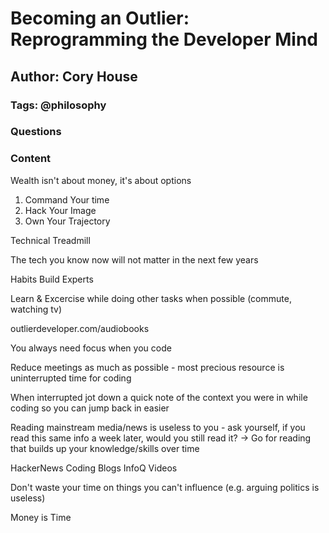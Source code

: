 # Becoming an Outlier: Reprogramming the Developer Mind

## Author: Cory House

### Tags: @philosophy

### Questions

### Content

Wealth isn't about money, it's about options

1) Command Your time
2) Hack Your Image
3) Own Your Trajectory

Technical Treadmill

The tech you know now will not matter in the next few years

Habits Build Experts

Learn & Excercise while doing other tasks when possible (commute, watching tv)

outlierdeveloper.com/audiobooks

You always need focus when you code

Reduce meetings as much as possible - most precious resource is uninterrupted time for coding

When interrupted jot down a quick note of the context you were in while coding so you can jump back in easier

Reading mainstream media/news is useless to you - ask yourself, if you read this same info a week later, would you still read it?
 -> Go for reading that builds up your knowledge/skills over time

 HackerNews
 Coding Blogs
 InfoQ Videos

 Don't waste your time on things you can't influence (e.g. arguing politics is useless)

Money is Time